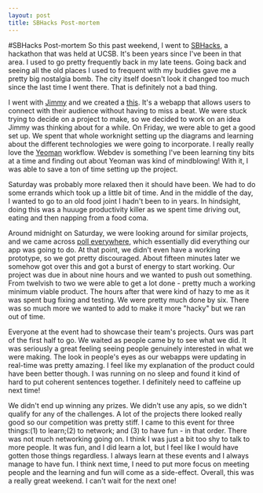 ```yaml
---
layout: post
title: SBHacks Post-mortem
---
```


#SBHacks Post-mortem
So this past weekend, I went to [SBHacks](http://www.ucsbhacks.com), a hackathon that was held at UCSB. It's been years since I've been
in that area. I used to go pretty frequently back in my late teens. Going back and seeing all the old places
I used to frequent with my buddies gave me a pretty big nostalgia bomb. The city itself doesn't look it
changed too much since the last time I went there. That is definitely not a bad thing.

I went with [Jimmy](https://twitter.com/jsambuo) and we created a [this](http://www.hivepoll.me). It's a webapp that allows users to connect with their audience
without having to miss a beat. We were stuck trying to decide on a project to make, so we decided to work on an idea Jimmy was
thinking about for a while. On Friday, we were able to get a good set up. We spent that whole worknight setting up the diagrams
and learning about the different technologies we were going to incorporate. I really really love the [Yeoman](http://yeoman.io/) workflow. Webdev is
something I've been learning tiny bits at a time and finding out about Yeoman was kind of mindblowing! With it, I was able to save
a ton of time setting up the project.

Saturday was probably more relaxed then it should have been. We had to do some errands which took up a little bit of time. And in the middle
of the day, I wanted to go to an old food joint I hadn't been to in years. In hindsight, doing this was a huuuge productivity killer as we
spent time driving out, eating and then napping from a food coma.

Around midnight on Saturday, we were looking around for similar projects, and we came across [poll everywhere](http://www.polleverywhere.com/), which
essentially did everything our app was going to do. At that point, we didn't even have a working prototype, so we got pretty discouraged. About fifteen
minutes later we somehow got over this and got a burst of energy to start working. Our project was due in about nine hours and we wanted to push out something.
From twelvish to two we were able to get a lot done - pretty much a working minimum viable product. The hours after that were kind of hazy to me as it
was spent bug fixing and testing. We were pretty much done by six. There was so much more we wanted to add to make it more "hacky" but we ran out of time.

Everyone at the event had to showcase their team's projects. Ours was part of the first half to go. We waited as people came by to see what we did.
It was seriously a great feeling seeing people genuinely interested in what we were making. The look in people's eyes as our webapps were updating in
real-time was pretty amazing. I feel like my explanation of the product could have been better though. I was running on no sleep and found it kind of hard
to put coherent sentences together. I definitely need to caffeine up next time!

We didn't end up winning any prizes. We didn't use any apis, so we didn't qualify for any of the challenges. A lot of the projects there looked really good so
our competition was pretty stiff. I came to this event for three things:(1) to learn;(2) to network; and (3) to have fun - in that order. There was not much
networking going on. I think I was just a bit too shy to talk to more people. It was fun, and I did learn a lot, but I feel like I would have gotten those things
regardless. I always learn at these events and I always manage to have fun. I think next time, I need to put more focus on meeting people and the learning
and fun will come as a side-effect. Overall, this was a really great weekend. I can't wait for the next one!
